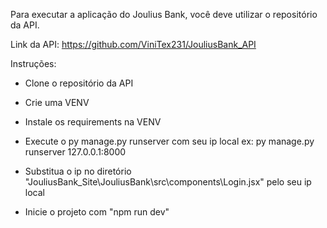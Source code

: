 Para executar a aplicação do Joulius Bank, você deve utilizar o repositório da API.

Link da API:
https://github.com/ViniTex231/JouliusBank_API

Instruções:

- Clone o repositório da API
- Crie uma VENV
- Instale os requirements na VENV
- Execute o py manage.py runserver com seu ip local
ex: py manage.py runserver 127.0.0.1:8000

- Substitua o ip no diretório "JouliusBank_Site\JouliusBank\src\components\Login.jsx" pelo seu ip local
- Inicie o projeto com "npm run dev"